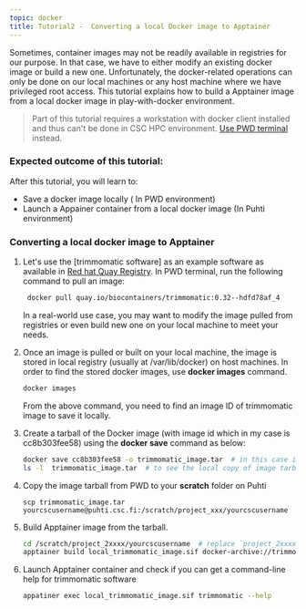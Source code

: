 ```yaml
---
topic: docker
title: Tutorial2 -  Converting a local Docker image to Apptainer 
---
```

Sometimes, container images may not be readily available in registries for our purpose. In that case, we have to either modify an existing docker image or build a new one. Unfortunately, the docker-related operations can only be done on our local machines or any host machine where we have privileged root access. This tutorial explains how to build a Apptainer image from a local docker image in play-with-docker environment. 

> Part of this tutorial requires a workstation with docker client installed and thus can't be done in CSC HPC environment.  <a href="http://labs.play-with-docker.com/" target="_blank"> Use PWD terminal</a> instead.

###  Expected outcome of this tutorial:
After this tutorial, you will learn to:
- Save a docker image locally ( In PWD environment)
- Launch a Appainer container from a local docker image (In Puhti environment)

### Converting a local docker image to Apptainer 

1. Let's use the [trimmomatic software] as an example software as available in [Red hat Quay Registry](https://quay.io/). In PWD terminal, run the following command to pull an image:

   ```bash
    docker pull quay.io/biocontainers/trimmomatic:0.32--hdfd78af_4
   ```
   In a real-world use case, you may want to modify the image pulled from registries or even build new one on your local machine to meet your needs. 
  
2. Once an image is pulled or built on your local machine, the image is stored in local registry (usually at /var/lib/docker) on host machines. In order to find
   the stored docker images, use **docker images** command. 
  
   ```bash  
   docker images
   ```
   From the above command, you need to find an image ID of trimmomatic image to save it locally. 
  
3. Create a tarball of the Docker image (with image id which in my case is cc8b303fee58)  using the **docker save** command as below:
  
   ```bash
   docker save cc8b303fee58 -o trimmomatic_image.tar  # in this case image_id is : cc8b303fee58
   ls -l  trimmomatic_image.tar  # to see the local copy of image tarball
   ```

4. Copy the image tarball from PWD to your **scratch** folder on Puhti 

   ```  
   scp trimmomatic_image.tar yourcscusername@puhti.csc.fi:/scratch/project_xxx/yourcscusername
   ```

5. Build Apptainer image from the tarball. 
 
    ```bash
    cd /scratch/project_2xxxx/yourcscusername  # replace `project_2xxxx` with a valid project number 
    apptainer build local_trimmomatic_image.sif docker-archive://trimmomatic_image.tar
    ```
  
6. Launch Apptainer container and check if you can get a command-line help for trimmomatic software

    ```bash
   appatiner exec local_trimmomatic_image.sif trimmomatic --help
   ```
 
